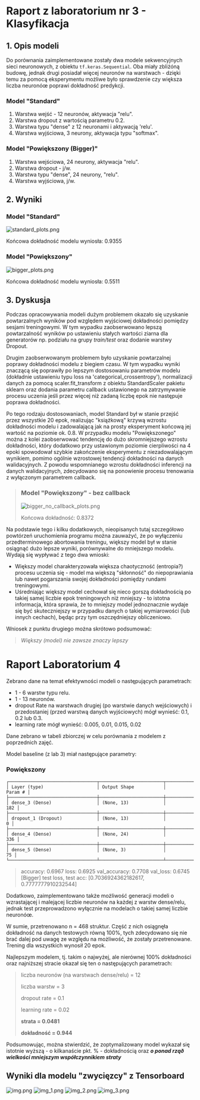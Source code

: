 # Raport z laboratorium nr 3 - Klasyfikacja

## 1. Opis modeli
Do porównania zaimplementowane zostały dwa modele sekwencyjnych sieci neuronowych, z obiektu 
```tf.keras.Sequential```. Oba miały zbliżóną budowę, jednak drugi posiadał więcej neuronów na warstwach - dzięki temu za pomocą eksperymentu możliwe było sprawdzenie czy większa liczba neuronóœ poprawi dokładność predykcji.

### Model "Standard"
1. Warstwa wejść - 12 neuronów, aktywacja "relu".
2. Warstwa dropout z wartością parametru 0.2.
3. Warstwa typu "dense" z 12 neuronami i aktywacją 'relu'.
4. Warstwa wyjściowa, 3 neurony, aktywacja typu "softmax".

### Model "Powiększony (Bigger)" 
1. Warstwa wejściowa, 24 neurony, aktywacja "relu".
2. Warstwa dropout - j/w.
3. Warstwa typu "dense", 24 neurony, "relu".
4. Warstwa wyjściowa, j/w.

## 2. Wyniki

### Model "Standard"
![standard_plots.png](standard_plots.png)

Końcowa dokładność modelu wyniosła: 0.9355

### Model "Powiększony"
![bigger_plots.png](bigger_plots.png)

Końcowa dokładność modelu wyniosła: 0.5511

## 3. Dyskusja
Podczas opracowywania modeli dużym problemem okazało się uzyskanie powtarzalnych wyników pod względem wyjściowej dokładności pomiędzy sesjami treningowymi. W tym wypadku zaobserwowano lepszą powtarzalność wyników po ustawieniu stałych wartości ziarna dla generatorów np. podziału na grupy _train/test_ oraz dodanie warstwy Dropout.

Drugim zaobserwowanym problemem było uzyskanie powtarzalnej poprawy dokładności modelu z biegiem czasu. W tym wypadku wyniki znaczącą się poprawiły po lepszym dostosowaniu parametrów modelu (dokładnie ustawieniu typu loss na 'categorical_crossentropy'), normalizacji danych za pomocą scaler.fit_transform z obiektu StandardScaler pakietu sklearn oraz dodania parametru callback ustawionego na zatrzymywanie procesu uczenia jeśli przez więcej niż zadaną liczbę epok nie następuje poprawa dokładności.

Po tego rodzaju dostosowaniach, model Standard był w stanie przejść przez wszystkie 20 epok, realizując "książkową" krzywą wzrostu dokładności modelu i zadowalającą jak na prosty eksperyment końcową jej wartość na poziomie ok. 0.8. W przypadku modelu "Powiększonego" można z kolei zaobserwować tendencję do dużo skromniejszego wzrostu dokładności, który dodatkowo przy ustawionym poziomie cierpliwości na 4 epoki spowodował szybkie zakończenie eksperymentu z niezadowalającym wynikiem, pomimo ogólnie wzrostowej tendencji dokładności na danych walidacyjnych. Z powodu wspomnianego wzrostu dokładności inferencji na danych walidacyjnych, zdecydowano się na ponowienie procesu trenowania z wyłączonym parametrem callback.

> ### Model "Powiększony" - bez callback
> ![bigger_no_callback_plots.png](bigger_no_callback_plots.png)
>
> Końcowa dokładność: 0.8372

Na podstawie tego i kilku dodatkowych, nieopisanych tutaj szczegółowo powtórzeń uruchomienia programu można zauważyć, że po wyłączeniu przedterminowego abortowania treningu, większy model był w stanie osiągnąć dużo lepsze wyniki, porównywalne do mniejszego modelu. Wydają się wypływać z tego dwa wnioski:
- Większy model charakteryzowała większa chaotyczność (entropia?) procesu uczenia się - model ma większą "skłonność" do niepoprawiania lub nawet pogarszania swojej dokładności pomiędzy rundami treningowymi.
- Uśredniając większy model cechował się nieco gorszą dokładnością po takiej samej liczbie epok treningowych niż mniejszy - to istotna informacja, która sprawia, że to mniejszy model jednoznacznie wydaje się być skuteczniejszy w przypadku danych o takiej wymiarowości (lub innych cechach), będąc przy tym oszczędniejszy obliczeniowo. 

Wniosek z punktu drugiego można skrótowo podsumować:
> _Większy (model) nie zawsze znaczy lepszy_

# Raport Laboratorium 4
Zebrano dane na temat efektywności modeli o następujących parametrach:
- 1 - 6 warstw typu relu.
- 1 - 13 neuronów.
- dropout Rate na warstwach drugiej (po warstwie danych wejściowych) i przedostaniej (przed warstwą danych wyjściowych) mógł wynieść: 0.1, 0.2 lub 0.3.
- learning rate mógł wynieść: 0.005, 0.01, 0.015, 0.02

Dane zebrano w tabeli zbiorczej w celu porównania z modelem z poprzednich zajęć.
 
Model baseline (z lab 3) miał następujące parametry:
### Powiększony
```
┌─────────────────────────────────┬────────────────────────┬───────────────┐
│ Layer (type)                    │ Output Shape           │       Param # │
├─────────────────────────────────┼────────────────────────┼───────────────┤
│ dense_3 (Dense)                 │ (None, 13)             │           182 │
├─────────────────────────────────┼────────────────────────┼───────────────┤
│ dropout_1 (Dropout)             │ (None, 13)             │             0 │
├─────────────────────────────────┼────────────────────────┼───────────────┤
│ dense_4 (Dense)                 │ (None, 24)             │           336 │
├─────────────────────────────────┼────────────────────────┼───────────────┤
│ dense_5 (Dense)                 │ (None, 3)              │            75 │
└─────────────────────────────────┴────────────────────────┴───────────────┘
```
> accuracy: 0.6967 
> loss: 0.6925 
> val_accuracy: 0.7708 
> val_loss: 0.6745
> [Bigger] test loss, test acc: [0.7036924362182617, 0.7777777910232544]

Dodatkowo, zaimplementowano także możliwość generacji modeli o wzrastającej i malejącej liczbie neuronów na każdej z warstw dense/relu, jednak test przeprowadzono wyłącznie na modelach o takiej samej liczbie neuronóœ.

W sumie, przetrenowano n = 468 struktur. Część z nich osiągnęła dokładność na danych testowych równą 100%, tych zdecydowano się nie brać dalej pod uwagę ze względu na możliwość, że zostały przetrenowane. Trening dla wszystkich wynosił 20 epok.

Najlepszym modelem, tj. takim o najwyżej, ale nierównej 100% dokładności oraz najniższej stracie okazał się ten o następujących parametrach:
> liczba neuronów (na warstwach dense/relu) = 12
> 
> liczba warstw = 3
> 
> dropout rate = 0.1
> 
> learning rate = 0.02
> 
> **strata = 0.0481**
> 
> **dokładność = 0.944**

Podsumowując, można stwierdzić, że zoptymalizowany model wykazał się istotnie wyższą - o kilkanaście pkt. % - dokładnością oraz _**o ponad rząð wielkości mniejszym współczynnikiem straty**_

## Wyniki dla modelu "zwycięzcy" z Tensorboard
![img.png](img.png)
![img_1.png](img_1.png)
![img_2.png](img_2.png)
![img_3.png](img_3.png)

